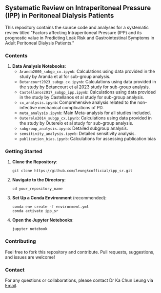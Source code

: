 ## Systematic Review on Intraperitoneal Pressure (IPP) in Peritoneal Dialysis Patients

This repository contains the source code and analyses for a systematic review titled "Factors affecting Intraperitoneal Pressure (IPP) and its prognostic value in Predicting Leak Risk and Gastrointestinal Symptoms in Adult Peritoneal Dialysis Patients."

### Contents

1. **Data Analysis Notebooks**:
    - `Aranda2000_subgp_cx.ipynb`: Calculations using data provided in the study by Aranda et al for sub-group analysis.
    - `Betancourt2023_subgp_cx.ipynb`: Calculations using data provided in the study by Betancourt et al 2023 study for sub-group analysis.
    - `Castellanos2017_subgp_ipp.ipynb`: Calculations using data provided in the study by Castellanos et al study for sub-group analysis.
    - `cx_analysis.ipynb`: Comprehensive analysis related to the non-infective mechanical complications of PD.
    - `meta_analysis.ipynb`: Main Meta-analysis for all studies included.
    - `Outerelo2014_subgp_cx.ipynb`: Calculations using data provided in the study by Outerelo et al study for sub-group analysis.
    - `subgroup_analysis.ipynb`: Detailed subgroup analysis.
    - `sensitivity_analysis.ipynb`: Detailed sensitivity analysis.
    - `publication_bias.ipynb`: Calculations for assessing publication bias

### Getting Started

1. **Clone the Repository**:
   ```
   git clone https://github.com/leungkcofficial/ipp_sr.git
   ```
   
2. **Navigate to the Directory**:
   ```
   cd your_repository_name
   ```

3. **Set Up a Conda Environment** (recommended):
   ```
   conda env create -f environment.yml
   conda activate ipp_sr
   ```

4. **Open the Jupyter Notebooks**:
   ```
   jupyter notebook
   ```

### Contributing

Feel free to fork this repository and contribute. Pull requests, suggestions, and issues are welcome!

### Contact

For any questions or collaborations, please contact Dr Ka Chun Leung via [Email](mailto:kachun.leung@nhs.net).

